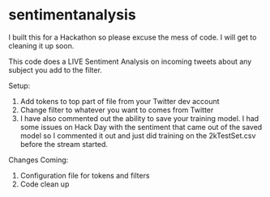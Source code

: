 # sentimentanalysis

I built this for a Hackathon so please excuse the mess of code. I will get to cleaning it up soon. 

This code does a LIVE Sentiment Analysis on incoming tweets about any subject you add to the filter. 

Setup:
1. Add tokens to top part of file from your Twitter dev account
2. Change filter to whatever you want to comes from Twitter
3. I have also commented out the ability to save your training model. I had some issues on Hack Day with the sentiment that came out of the saved model so I commented it out and just did training on the 2kTestSet.csv before the stream started.


Changes Coming:
1. Configuration file for tokens and filters
2. Code clean up
